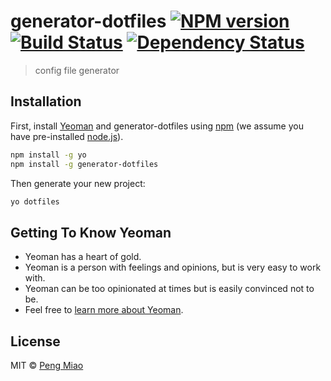 # generator-dotfiles [![NPM version][npm-image]][npm-url] [![Build Status][travis-image]][travis-url] [![Dependency Status][daviddm-image]][daviddm-url]
> config file generator

## Installation

First, install [Yeoman](http://yeoman.io) and generator-dotfiles using [npm](https://www.npmjs.com/) (we assume you have pre-installed [node.js](https://nodejs.org/)).

```bash
npm install -g yo
npm install -g generator-dotfiles
```

Then generate your new project:

```bash
yo dotfiles
```

## Getting To Know Yeoman

 * Yeoman has a heart of gold.
 * Yeoman is a person with feelings and opinions, but is very easy to work with.
 * Yeoman can be too opinionated at times but is easily convinced not to be.
 * Feel free to [learn more about Yeoman](http://yeoman.io/).

## License

MIT © [Peng Miao]()


[npm-image]: https://badge.fury.io/js/generator-dotfiles.svg
[npm-url]: https://npmjs.org/package/generator-dotfiles
[travis-image]: https://travis-ci.com/miaopeng/generator-dotfiles.svg?branch=master
[travis-url]: https://travis-ci.com/miaopeng/generator-dotfiles
[daviddm-image]: https://david-dm.org/miaopeng/generator-dotfiles.svg?theme=shields.io
[daviddm-url]: https://david-dm.org/miaopeng/generator-dotfiles

